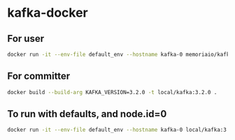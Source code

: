 # kafka-docker

## For user
```bash
docker run -it --env-file default_env --hostname kafka-0 memoriaio/kafka-docker:3.2.0
```


##  For committer
```bash
docker build --build-arg KAFKA_VERSION=3.2.0 -t local/kafka:3.2.0 .
```

## To run with defaults, and node.id=0

```bash
docker run -it --env-file default_env --hostname kafka-0 local/kafka:3.2.0
```